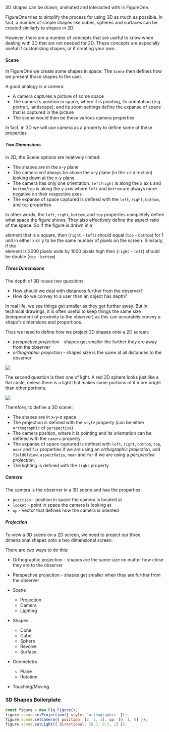 3D shapes can be drawn, animated and interacted with in FigureOne.

FigureOne tries to simplify the process for using 3D as much as possible. In fact, a number of simple shapes like cubes, spheres and surfaces can be created similarly to shapes in 2D.

However, there are a number of concepts that are useful to know when dealing with 3D that are not needed for 2D. These concepts are especially useful if customizing shapes, or if creating your own.

#### Scene

In FigureOne we create some shapes in space. The `Scene` then defines how we present those shapes to the user.

A good analogy is a camera:
* A camera captures a picture of some space
* The camera's position in space, where it is pointing, its orientation (e.g. portrait, landscape), and its zoom settings define the expanse of space that is captured in the picture
* The scene would then be these various camera properties

In fact, in 3D we will use camera as a property to define some of these properties

##### Two Dimensions

In 2D, the Scene options are relatively limited:
* The shapes are in the x-y plane
* The camera will always be above the x-y plane (in the +z direction) looking down at the x-y plane
* The camera has only one orientation: `left`/`right` is along the x axis and `bottom`/`top` is along the y axis where `left` and `bottom` are always more negative on their respective axes
* The expanse of space captured is defined with the `left`, `right`, `bottom`, and `top` properties

In other words, the `left`, `right`, `bottom`, and `top` properties completely define what space the figure shows. They also effectively define the aspect ratio of the space. So if the figure is drawn in a <div> element that is a square, then (`right` - `left`) should equal (`top` - `bottom`) for 1 unit in either x or y to be the same number of pixels on the screen. Similarly, if the <div> element is 2000 pixels wide by 1000 pixels high then (`right` - `left`) should be double (`top` - `bottom`).

##### Three Dimensions

The depth of 3D raises two questions:
* How should we deal with distances further from the observer?
* How do we convey to a user than an object has depth?

In real life, we see things get smaller as they get further away. But in technical drawings, it is often useful to keep things the same size (independent of proximity to the observer) as this can accurately convey a shape's dimensions and proportions.

Thus we need to define how we project 3D shapes onto a 2D screen:
* *perspective projection* - shapes get smaller the further they are away from the observer
* *orthographic projection* - shapes size is the same at all distances to the observer

<!-- const figure = new Fig.Figure({ color: [1, 0, 0, 1]});

const c1 = figure.add({
  make: 'cube',
  lines: true,
  side: 0.12,
  position: [-0.25, -0.025, 0],
});
c1.scene = new Fig.Scene({
  style: 'orthographic',
  camera: { position: [1, 0.5, 2] },
  left: -1,
  right: 1,
  bottom: -0.5,
  top: 0.5,
});

const c2 = figure.add({
  make: 'cube',
  lines: true,
  side: 0.2,
  position: [0, 0, 0],
});
c2.scene = new Fig.Scene({
  style: 'perspective',
  camera: { position: [0.35, 0.25, 0.7] },
  aspectRatio: 2,
  fieldOfView: 1.7,
}); -->

![](./tutorials/shapes3d/projection.png)

The second question is then one of light. A red 3D sphere looks just like a flat circle, unless there is a light that makes some portions of it more bright than other portions.

<!-- const figure = new Fig.Figure({ color: [1, 0, 0, 1] });

const c1 = figure.add({
  make: 'sphere',
  position: [-0.5, 0, 0],
  radius: 0.2,
  sides: 100,
});
c1.scene = new Fig.Scene({
  light: { ambient: 1 }, left: -1, bottom: -0.5, right: 1, top: 0.5,
});

const c2 = figure.add({
  make: 'sphere',
  radius: 0.2,
  sides: 100,
  position: [0, 0, 0],
});
c2.scene = new Fig.Scene({
  left: -1, bottom: -0.5, right: 1, top: 0.5, light: { directional: [1, 1, -1] },
}); -->

![](./tutorials/shapes3d/light.png)


Therefore, to define a 3D scene:
* The shapes are in x-y-z space
* The projection is defined with the `style` property (can be either `orthographic` of `perspective`)
* The camera position, where it is pointing and its orientation can be defined with the `camera` property
* The expanse of space captured is defined with `left`, `right`, `bottom`, `top`, `near` and `far` properties if we are using an *orthographic projection*, and `fieldOfView`, `aspectRatio`, `near` and `far` if we are using a *perspective projection*.
* The lighting is defined with the `light` property


##### Camera

The camera is the observer in a 3D scene and has the properties:
* `position` - position in space the camera is located at
* `lookAt` - point in space the camera is looking at
* `up` - vector that defines how the camera is oriented


##### Projection

To view a 3D scene on a 2D screen, we need to project our three dimensional shapes onto a two dimensional screen.

There are two ways to do this:
 * Orthographic projection - shapes are the same size no matter how close they are to the observer
 * Perspective projection - shapes get smaller when they are further from the observer







* Scene
  * Projection
  * Camera
  * Lighting
* Shapes
  * Cone
  * Cube
  * Sphere
  * Revolve
  * Surface
* Geometetry
  * Plane
  * Rotation
* Touching/Moving

### <a id="shapes3d-boilerplate"></a> 3D Shapes Boilerplate
```js
const figure = new Fig.Figure();
figure.scene.setProjection({ style: 'orthographic' });
figure.scene.setCamera({ position: [2, 1, 1], up: [0, 1, 0] });
figure.scene.setLight({ directional: [0.7, 0.5, 1] });
```